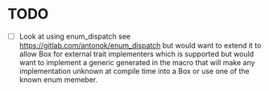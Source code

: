 # TODO
- [ ] Look at using enum_dispatch see https://gitlab.com/antonok/enum_dispatch but would want to extend it to allow Box<T> for external trait implementers which is supported but would want to implement a generic generated in the macro that will make any implementation unknown at compile time into a Box<T> or use one of the known enum memeber.